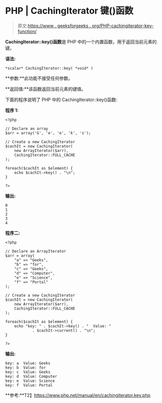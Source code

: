 # PHP | CachingIterator 键()函数

> 原文:[https://www . geeksforgeeks . org/PHP-cachingiterator-key-function/](https://www.geeksforgeeks.org/php-cachingiterator-key-function/)

**CachingIterator::key()函数**是 PHP 中的一个内置函数，用于返回当前元素的键。

**语法:**

```
*scalar* CachingIterator::key( *void* )
```

**参数:**此功能不接受任何参数。

**返回值:**该函数返回当前元素的键值。

下面的程序说明了 PHP 中的 CachingIterator::key()函数:

**程序 1:**

```
<?php

// Declare an array
$arr = array('G', 'e', 'e', 'k', 's');

// Create a new CachingIterator
$cachIt = new CachingIterator(
    new ArrayIterator($arr), 
    CachingIterator::FULL_CACHE
);

foreach($cachIt as $element) {
    echo $cachIt->key() . "\n";
}

?>
```

**输出:**

```
0
1
2
3
4

```

**程序二:**

```
<?php

// Declare an ArrayIterator
$arr = array(
    "a" => "Geeks",
    "b" => "for",
    "c" => "Geeks",
    "d" => "Computer",
    "e" => "Science",
    "f" => "Portal"
);

// Create a new CachingIterator
$cachIt = new CachingIterator(
    new ArrayIterator($arr), 
    CachingIterator::FULL_CACHE
);

foreach($cachIt as $element) {
    echo "key: " . $cachIt->key() . "  Value: "
            . $cachIt->current() . "\n";
}

?>
```

**输出:**

```
key: a  Value: Geeks
key: b  Value: for
key: c  Value: Geeks
key: d  Value: Computer
key: e  Value: Science
key: f  Value: Portal

```

**参考:**T2】https://www.php.net/manual/en/cachingiterator.key.php